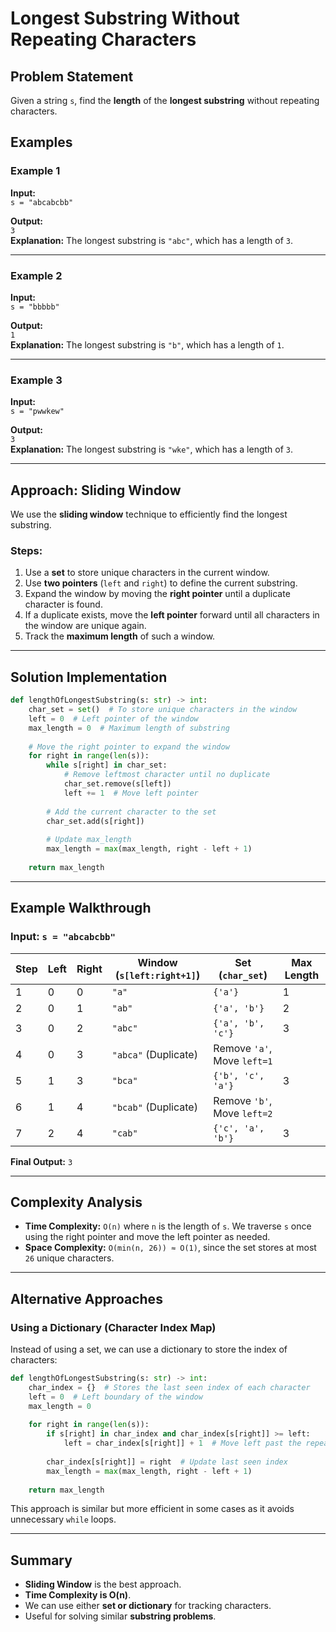 # Longest Substring Without Repeating Characters

## Problem Statement
Given a string `s`, find the **length** of the **longest substring** without repeating characters.

## Examples

### Example 1
**Input:**  
`s = "abcabcbb"`

**Output:**  
`3`  
**Explanation:** The longest substring is `"abc"`, which has a length of `3`.

---

### Example 2
**Input:**  
`s = "bbbbb"`

**Output:**  
`1`  
**Explanation:** The longest substring is `"b"`, which has a length of `1`.

---

### Example 3
**Input:**  
`s = "pwwkew"`

**Output:**  
`3`  
**Explanation:** The longest substring is `"wke"`, which has a length of `3`.

---

## Approach: Sliding Window

We use the **sliding window** technique to efficiently find the longest substring.

### Steps:
1. Use a **set** to store unique characters in the current window.
2. Use **two pointers** (`left` and `right`) to define the current substring.
3. Expand the window by moving the **right pointer** until a duplicate character is found.
4. If a duplicate exists, move the **left pointer** forward until all characters in the window are unique again.
5. Track the **maximum length** of such a window.

---

## Solution Implementation

```python
def lengthOfLongestSubstring(s: str) -> int:
    char_set = set()  # To store unique characters in the window
    left = 0  # Left pointer of the window
    max_length = 0  # Maximum length of substring
    
    # Move the right pointer to expand the window
    for right in range(len(s)):
        while s[right] in char_set:
            # Remove leftmost character until no duplicate
            char_set.remove(s[left])
            left += 1  # Move left pointer
        
        # Add the current character to the set
        char_set.add(s[right])
        
        # Update max_length
        max_length = max(max_length, right - left + 1)
    
    return max_length
```

---

## Example Walkthrough

### Input: `s = "abcabcbb"`

| Step | Left | Right | Window (`s[left:right+1]`) | Set (`char_set`) | Max Length |
|------|------|------|--------------------------|------------------|------------|
| 1    | 0    | 0    | `"a"`                    | `{'a'}`          | 1          |
| 2    | 0    | 1    | `"ab"`                   | `{'a', 'b'}`     | 2          |
| 3    | 0    | 2    | `"abc"`                  | `{'a', 'b', 'c'}`| 3          |
| 4    | 0    | 3    | `"abca"` (Duplicate)     | Remove `'a'`, Move `left=1` |
| 5    | 1    | 3    | `"bca"`                  | `{'b', 'c', 'a'}`| 3          |
| 6    | 1    | 4    | `"bcab"` (Duplicate)     | Remove `'b'`, Move `left=2` |
| 7    | 2    | 4    | `"cab"`                  | `{'c', 'a', 'b'}`| 3          |

**Final Output:** `3`

---

## Complexity Analysis

- **Time Complexity:** `O(n)` where `n` is the length of `s`. We traverse `s` once using the right pointer and move the left pointer as needed.
- **Space Complexity:** `O(min(n, 26)) ≈ O(1)`, since the set stores at most `26` unique characters.

---

## Alternative Approaches

### Using a Dictionary (Character Index Map)
Instead of using a set, we can use a dictionary to store the index of characters:

```python
def lengthOfLongestSubstring(s: str) -> int:
    char_index = {}  # Stores the last seen index of each character
    left = 0  # Left boundary of the window
    max_length = 0
    
    for right in range(len(s)):
        if s[right] in char_index and char_index[s[right]] >= left:
            left = char_index[s[right]] + 1  # Move left past the repeated character
        
        char_index[s[right]] = right  # Update last seen index
        max_length = max(max_length, right - left + 1)
    
    return max_length
```

This approach is similar but more efficient in some cases as it avoids unnecessary `while` loops.

---

## Summary
- **Sliding Window** is the best approach.
- **Time Complexity is O(n)**.
- We can use either **set or dictionary** for tracking characters.
- Useful for solving similar **substring problems**.

